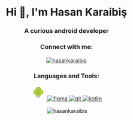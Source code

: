 <h1 align="center">Hi 👋, I'm Hasan Karaibiş</h1>
<h3 align="center">A curious android developer</h3>


<h3 align="center">Connect with me:</h3>
<p align="center">
<a href="https://linkedin.com/in/hasankaraibis" target="blank"><img align="center" src="https://raw.githubusercontent.com/rahuldkjain/github-profile-readme-generator/master/src/images/icons/Social/linked-in-alt.svg" alt="hasankaraibis" height="30" width="40" /></a>
</p>

<h3 align="center">Languages and Tools:</h3>
<p align="center"> <a href="https://developer.android.com" target="_blank" rel="noreferrer"> <img src="https://raw.githubusercontent.com/devicons/devicon/master/icons/android/android-original-wordmark.svg" alt="android" width="40" height="40"/> </a> <a href="https://www.figma.com/" target="_blank" rel="noreferrer"> <img src="https://www.vectorlogo.zone/logos/figma/figma-icon.svg" alt="figma" width="40" height="40"/> </a> <a href="https://git-scm.com/" target="_blank" rel="noreferrer"> <img src="https://www.vectorlogo.zone/logos/git-scm/git-scm-icon.svg" alt="git" width="40" height="40"/> </a> <a href="https://kotlinlang.org" target="_blank" rel="noreferrer"> <img src="https://www.vectorlogo.zone/logos/kotlinlang/kotlinlang-icon.svg" alt="kotlin" width="40" height="40"/> </a> </p>

<p align="center">&nbsp;<img align="center" src="https://github-readme-stats.vercel.app/api?username=hasankaraibis&show_icons=true&theme=gruvbox&title_color=ffb400&text_color=ffffff&bg_color=191919&locale=en" alt="hasankaraibis" /></p>
